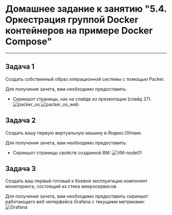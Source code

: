 # Домашнее задание к занятию "5.4. Оркестрация группой Docker контейнеров на примере Docker Compose"

---

## Задача 1

Создать собственный образ операционной системы с помощью Packer.

Для получения зачета, вам необходимо предоставить:
- Скриншот страницы, как на слайде из презентации (слайд 37).
![packer_os](https://user-images.githubusercontent.com/93088132/161424485-2a97b433-60a1-4709-a1ec-bc0a142688eb.jpg)
![packer_os_web](https://user-images.githubusercontent.com/93088132/161424486-fd56243e-750f-47e3-844f-294004d8ae38.jpg)

## Задача 2

Создать вашу первую виртуальную машину в Яндекс.Облаке.

Для получения зачета, вам необходимо предоставить:
- Скриншот страницы свойств созданной ВМ:
![VM-node01](https://user-images.githubusercontent.com/93088132/161424488-3844ebf6-1d7f-4029-ae37-9dcd0631c11d.jpg)
## Задача 3

Создать ваш первый готовый к боевой эксплуатации компонент мониторинга, состоящий из стека микросервисов.

Для получения зачета, вам необходимо предоставить скриншот работающего веб-интерфейса Grafana с текущими метриками:
![Grafana](https://user-images.githubusercontent.com/93088132/161424484-859b5cf5-e381-44a6-8abe-b76ec6b70fd7.jpg)

